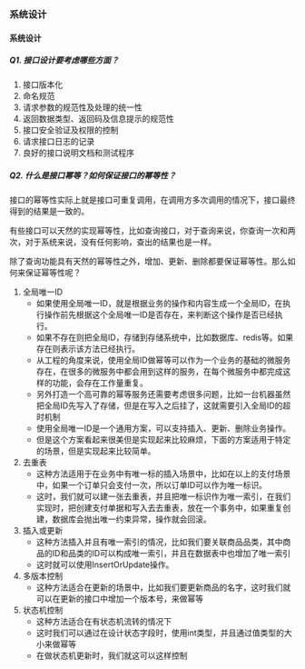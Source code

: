 ### 系统设计
#### 系统设计

##### Q1. 接口设计要考虑哪些方面？
1. 接口版本化
2. 命名规范
3. 请求参数的规范性及处理的统一性
4. 返回数据类型、返回码及信息提示的规范性
5. 接口安全验证及权限的控制
6. 请求接口日志的记录
7. 良好的接口说明文档和测试程序

##### Q2. 什么是接口幂等？如何保证接口的幂等性？
接口的幂等性实际上就是接口可重复调用，在调用方多次调用的情况下，接口最终得到的结果是一致的。

有些接口可以天然的实现幂等性，比如查询接口，对于查询来说，你查询一次和两次，对于系统来说，没有任何影响，查出的结果也是一样。

除了查询功能具有天然的幂等性之外，增加、更新、删除都要保证幂等性。那么如何来保证幂等性呢？

1. 全局唯一ID
    - 如果使用全局唯一ID，就是根据业务的操作和内容生成一个全局ID，在执行操作前先根据这个全局唯一ID是否存在，来判断这个操作是否已经执行。
    - 如果不存在则把全局ID，存储到存储系统中，比如数据库、redis等。如果存在则表示该方法已经执行。
    - 从工程的角度来说，使用全局ID做幂等可以作为一个业务的基础的微服务存在，在很多的微服务中都会用到这样的服务，在每个微服务中都完成这样的功能，会存在工作量重复。
    - 另外打造一个高可靠的幂等服务还需要考虑很多问题，比如一台机器虽然把全局ID先写入了存储，但是在写入之后挂了，这就需要引入全局ID的超时机制
    - 使用全局唯一ID是一个通用方案，可以支持插入、更新、删除业务操作。
    - 但是这个方案看起来很美但是实现起来比较麻烦，下面的方案适用于特定的场景，但是实现起来比较简单。
2. 去重表
    - 这种方法适用于在业务中有唯一标的插入场景中，比如在以上的支付场景中，如果一个订单只会支付一次，所以订单ID可以作为唯一标识。
    - 这时，我们就可以建一张去重表，并且把唯一标识作为唯一索引，在我们实现时，把创建支付单据和写入去去重表，放在一个事务中，如果重复创建，数据库会抛出唯一约束异常，操作就会回滚。
3. 插入或更新
    - 这种方法插入并且有唯一索引的情况，比如我们要关联商品品类，其中商品的ID和品类的ID可以构成唯一索引，并且在数据表中也增加了唯一索引
    - 这时就可以使用InsertOrUpdate操作。
4. 多版本控制
    - 这种方法适合在更新的场景中，比如我们要更新商品的名字，这时我们就可以在更新的接口中增加一个版本号，来做幂等
5. 状态机控制
    - 这种方法适合在有状态机流转的情况下
    - 这时我们可以通过在设计状态字段时，使用int类型，并且通过值类型的大小来做幂等
    - 在做状态机更新时，我们就这可以这样控制